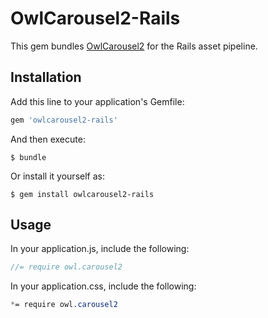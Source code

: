 # OwlCarousel2-Rails

This gem bundles [OwlCarousel2](https://github.com/OwlCarousel2/OwlCarousel2)
for the Rails asset pipeline.

## Installation

Add this line to your application's Gemfile:

```ruby
gem 'owlcarousel2-rails'
```

And then execute:

    $ bundle

Or install it yourself as:

    $ gem install owlcarousel2-rails

## Usage

In your application.js, include the following:

```javascript
//= require owl.carousel2
```

In your application.css, include the following:

```css
*= require owl.carousel2
```
